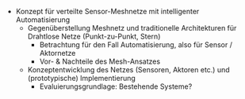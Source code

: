   * Konzept für verteilte Sensor-Meshnetze mit intelligenter Automatisierung
    * Gegenüberstellung Meshnetz und traditionelle Architekturen für Drahtlose Netze (Punkt-zu-Punkt, Stern)
      * Betrachtung für den Fall Automatisierung, also für Sensor / Aktornetze
      * Vor- & Nachteile des Mesh-Ansatzes 
    * Konzeptentwicklung des Netzes (Sensoren, Aktoren etc.) und (prototypische) Implementierung
      * Evaluierungsgrundlage: Bestehende Systeme?
